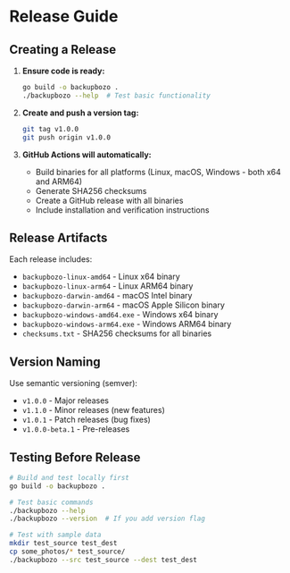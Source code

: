 # Release Guide

## Creating a Release

1. **Ensure code is ready:**
   ```bash
   go build -o backupbozo .
   ./backupbozo --help  # Test basic functionality
   ```

2. **Create and push a version tag:**
   ```bash
   git tag v1.0.0
   git push origin v1.0.0
   ```

3. **GitHub Actions will automatically:**
   - Build binaries for all platforms (Linux, macOS, Windows - both x64 and ARM64)
   - Generate SHA256 checksums
   - Create a GitHub release with all binaries
   - Include installation and verification instructions

## Release Artifacts

Each release includes:
- `backupbozo-linux-amd64` - Linux x64 binary
- `backupbozo-linux-arm64` - Linux ARM64 binary
- `backupbozo-darwin-amd64` - macOS Intel binary
- `backupbozo-darwin-arm64` - macOS Apple Silicon binary
- `backupbozo-windows-amd64.exe` - Windows x64 binary
- `backupbozo-windows-arm64.exe` - Windows ARM64 binary
- `checksums.txt` - SHA256 checksums for all binaries

## Version Naming

Use semantic versioning (semver):
- `v1.0.0` - Major releases
- `v1.1.0` - Minor releases (new features)
- `v1.0.1` - Patch releases (bug fixes)
- `v1.0.0-beta.1` - Pre-releases

## Testing Before Release

```bash
# Build and test locally first
go build -o backupbozo .

# Test basic commands
./backupbozo --help
./backupbozo --version  # If you add version flag

# Test with sample data
mkdir test_source test_dest
cp some_photos/* test_source/
./backupbozo --src test_source --dest test_dest
```